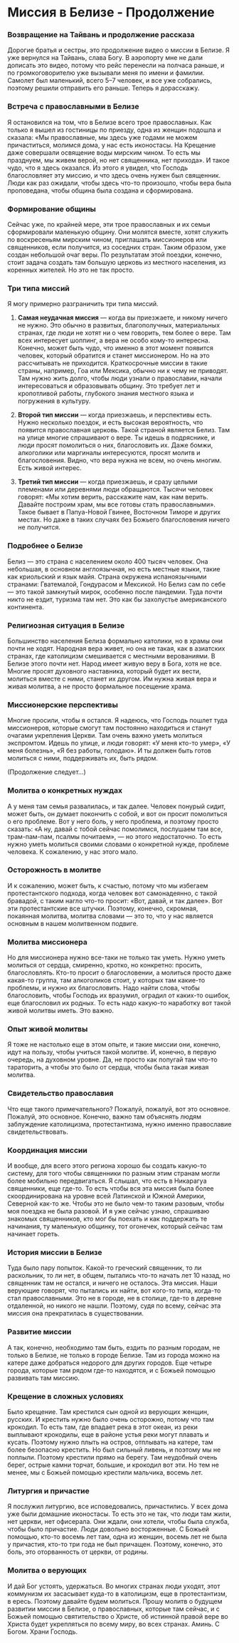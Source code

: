 # Миссия в Белизе - Продолжение

### Возвращение на Тайвань и продолжение рассказа  
Дорогие братья и сестры, это продолжение видео о миссии в Белизе. Я уже вернулся на Тайвань, слава Богу. В аэропорту мне не дали дописать это видео, потому что рейс перенесли на полчаса раньше, и по громкоговорителю уже вызывали меня по имени и фамилии. Самолет был маленький, всего 5–7 человек, и все уже собрались, поэтому решили отправить его раньше. Теперь я дорасскажу.

### Встреча с православными в Белизе  
Я остановился на том, что в Белизе всего трое православных. Как только я вышел из гостиницы по приезду, одна из женщин подошла и сказала: «Мы православные, мы здесь уже годами не можем причаститься, молимся дома, у нас есть иконостасы. На Крещение даже совершали освящение воды мирским чином. То есть мы празднуем, мы живем верой, но нет священника, нет прихода». И такое чудо, что я здесь оказался. Из этого я увидел, что Господь благословляет эту миссию, и что здесь очень нужен был священник. Люди как раз ожидали, чтобы здесь что-то произошло, чтобы вера была проповедана, чтобы община была создана и сформирована.

### Формирование общины  
Сейчас уже, по крайней мере, эти трое православных и их семьи сформировали маленькую общину. Они молятся вместе, хотят служить по воскресеньям мирским чином, приглашать миссионеров или священников, если получится, из соседних стран. Таким образом, уже создан небольшой очаг веры. По результатам этой поездки, конечно, стоит задача создать там большую церковь из местного населения, из коренных жителей. Но это не так просто.

### Три типа миссий  
Я могу примерно разграничить три типа миссий.  
1. **Самая неудачная миссия** — когда вы приезжаете, и никому ничего не нужно. Это обычно в развитых, благополучных, материальных странах, где люди не хотят ни о чем говорить, тем более о вере. Там всех интересует шоппинг, а вера не особо кому-то интересна. Конечно, может быть чудо, что именно в этот момент появится человек, который обратится и станет миссионером. Но на это рассчитывать не приходится. Краткосрочные миссии в такие страны, например, Гоа или Мексика, обычно ни к чему не приводят. Там нужно жить долго, чтобы люди узнали о православии, начали интересоваться и образовывать общину. Это требует лет и кропотливой работы, глубокого знания местного языка и погружения в культуру.  

2. **Второй тип миссии** — когда приезжаешь, и перспективы есть. Нужно несколько поездок, и есть высокая вероятность, что появится православная церковь. Такой страной является Белиз. Там на улице многие спрашивают о вере. Ты идешь в подряснике, и люди просят помолиться о них, благословить их. Даже бомжи, алкоголики или маргиналы интересуются, просят молитв и благословения. Видно, что вера нужна не всем, но очень многим. Есть живой интерес.  

3. **Третий тип миссии** — когда приезжаешь, и сразу целыми племенами или деревнями люди обращаются. Тысячи человек говорят: «Мы хотим верить, расскажите нам, как нам верить. Давайте построим храм, мы все готовы стать православными». Такое бывает в Папуа-Новой Гвинее, Восточном Тиморе и других местах. Но даже в таких случаях без Божьего благословения ничего не получится.  

### Подробнее о Белизе  
Белиз — это страна с населением около 400 тысяч человек. Она небольшая, в основном англоязычная, но есть местные языки, такие как криольский и язык майя. Страна окружена испаноязычными странами: Гватемалой, Гондурасом и Мексикой. Но Белиз сам по себе — это такой замкнутый мирок, особенно после пандемии. Туда почти никто не ездит, туризма там нет. Это как бы захолустье американского континента.  

### Религиозная ситуация в Белизе  
Большинство населения Белиза формально католики, но в храмы они почти не ходят. Народная вера живет, но она не такая, как в азиатских странах, где католицизм смешивается с местными верованиями. В Белизе этого почти нет. Народ имеет живую веру в Бога, хотя не все. Многие просят духовного наставника, который будет их вести, молиться вместе с ними, станет их другом. Им нужна живая вера и живая молитва, а не просто формальное посещение храма.  

### Миссионерские перспективы  
Многие просили, чтобы я остался. Я надеюсь, что Господь пошлет туда миссионеров, которые смогут там постоянно находиться и станут очагами укрепления Церкви. Там очень важно уметь молиться экспромтом. Идешь по улице, и люди говорят: «У меня кто-то умер», «У меня болезнь», «Я без работы, голодаю». И ты должен быть готов молиться с ними, поддерживать их, быть рядом.  

(Продолжение следует...)

### Молитва о конкретных нуждах  
А у меня там семья развалилась, и так далее. Человек понурый сидит, может быть, он думает покончить с собой, и вот он просит помолиться о его проблеме. Вот у него боль, у него проблема, и поэтому просто сказать: «А ну, давай с тобой сейчас помолимся, послушаем там все, трам-пам-пам, псалмы почитаем», — но этого недостаточно. То есть нужно уметь молиться своими словами о конкретной нужде, проблеме человека. К сожалению, у нас этого мало.

### Осторожность в молитве  
И к сожалению, может быть, к счастью, потому что мы избегаем протестантского подхода, когда человек вот самонадеянно, с такой бравадой, с таким нагло что-то просит: «Вот, давай, и так далее». Вот эти протестантские все штучки. Поэтому, конечно, скромная, покаянная молитва, молитва словами — это то, что у нас является основным в нашем молитвенном подвиге.

### Молитва миссионера  
Но для миссионера нужно все-таки не только так уметь. Нужно уметь молиться от сердца, смиренно, кротко, но конкретно: просить, благословлять. Кто-то просит о благословении, а молиться просто даже какая-то группа, там алкоголиков стоит, у которых там какие-то проблемы, и нужно их благословить. Надо найти слова, чтобы благословить, чтобы Господь их вразумил, оградил от каких-то ошибок, еще благословил их родных. То есть надо какую-то наработку вот такой живой молитвы иметь. Это важно.

### Опыт живой молитвы  
Я тоже не настолько еще в этом опыте, и такие миссии они, конечно, идут на пользу, чтобы учиться такой молитве. И, конечно, в первую очередь, на духовном уровне. Да, не просто как попугай там что-то тараторить, а чтобы это было от сердца, чтобы была такая живая молитва.

### Свидетельство православия  
Что еще такого примечательного? Пожалуй, пожалуй, вот это основное. Пожалуй, это основное. Конечно, важно там объяснять людям заблуждение католицизма, протестантизма, нужно именно православие свидетельствовать.

### Координация миссии  
И вообще, для всего этого региона хорошо бы создать какую-то систему, для того чтобы священники по разным этим странам могли более мобильно передвигаться. Я слышал, что есть в Никарагуа священники, еще где-то. То есть чтобы вся эта миссия была более скоординирована на уровне всей Латинской и Южной Америки, Северной как-то же. Чтобы это не было чем-то таким разовым, чтобы моя поездка не была разовой. И я уже сейчас узнаю, спрашиваю знакомых священников, кто мог бы поехать и как поддержать те начинания, ту маленькую общинку, тот огонечек, который сейчас там начинает гореть.

### История миссии в Белизе  
Туда было пару попыток. Какой-то греческий священник, то ли раскольник, то ли нет, в общем, пытались что-то начать лет 10 назад, но священник там не остался, и ничего не осталось. Эта миссия. Наши верующие говорят, что пытались их найти, вот кого-то типа, когда-то стал православными. Это не в городе, не в столице, где-то в деревне отдаленной, но никого не нашли. Поэтому, судя по всему, сейчас эта миссия она прекратилась в существовании.

### Развитие миссии  
А так, конечно, необходимо там быть, ездить по разным городам, не только в Белизе, не только в городе Белизе. Там из города можно на катере даже добраться недорого для других городов. Еще четыре города, которые там рядом где-то находятся, и с Божьей помощью развивать там миссию.

### Крещение в сложных условиях  
Было крещение. Там крестился сын одной из верующих женщин, русских. И крестить нужно было очень осторожно, потому что там крокодил. То есть там, где впадает река в этот океан, из реки выплывают крокодилы, еще в районе устья реки могут плавать и кусать. Поэтому нужно плыть на остров, отплывать на катере, там более безопасно крестить. Но был сильный ливень, и поэтому мы не поплыли. Поэтому крестили прямо на берегу. Там неудобный очень берег, острые камни торчат, большие, и крокодил вот эти. Но тем не менее, мы с Божьей помощью крестили мальчика, восемь лет.

### Литургия и причастие  
Я послужил литургию, все исповедовались, причастились. У всех дома уже были домашние иконостасы. То есть это не так, что люди там жили, нет церкви, нет офисерала. Они ждали, они хотели, чтобы была служба, чтобы было причастие. Люди довольно восторженные. С Божьей помощью, кто-то восемь лет там, одна из женщин, восемь лет не была у причастия, кто-то три года не был причащен. Поэтому, конечно, это боль, это оторванность от церкви, от родины.

### Молитва о верующих  
И дай Бог устоять, удержаться. Во многих странах люди уходят, этот коммунизм их засасывает куда-то в католицизм, еще в протестантизм, в ересь. Поэтому давайте будем молиться. Прошу молитв о будущем развитии миссии в Белизе, о православных, которые там сейчас, и с Божьей помощью святительство о Христе, об истинной правой вере во Христа будет укрепляться по всему миру, во всех странах. Аминь. С Богом. Храни Господь.


